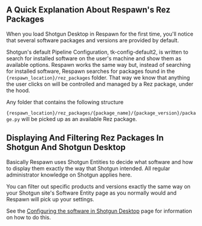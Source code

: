## A Quick Explanation About Respawn's Rez Packages
When you load Shotgun Desktop in Respawn for the first time, you'll notice that
several software packages and versions are provided by default.

Shotgun's default Pipeline Configuration, tk-config-default2, is written to
search for installed software on the user's machine and show them 
as available options. Respawn works the same way but, instead of searching for 
installed software, Respawn searches for packages found in the 
`{respawn_location}/rez_packages` folder. That way we know that anything the user 
clicks on will be controlled and managed by a Rez package, under the hood.

Any folder that contains the following structure

`{respawn_location}/rez_packages/{package_name}/{package_version}/package.py`
will be picked up as an available Rez package.


## Displaying And Filtering Rez Packages In Shotgun And Shotgun Desktop
Basically Respawn uses Shotgun Entities to decide what software and how to
display them exactly the way that Shotgun intended. All regular administrator
knowledge on Shotgun applies here.

You can filter out specific products and versions exactly the same way on
your Shotgun site's Software Entity page as you normally would and Respawn will
pick up your settings.

See the [Configuring the software in Shotgun Desktop](https://support.shotgunsoftware.com/hc/en-us/articles/115000067493#Configuring%20the%20software%20in%20Shotgun%20Desktop)
page for information on how to do this.
